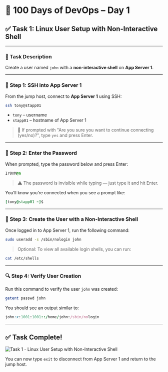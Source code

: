 # 🧪 100 Days of DevOps – Day 1  

## ✅ Task 1: Linux User Setup with Non-Interactive Shell

---

### 📝 Task Description

Create a user named `john` with a **non-interactive shell** on **App Server 1**.

---

### 🔁 Step 1: SSH into App Server 1
From the jump host, connect to **App Server 1** using SSH:

```bash
ssh tony@stapp01
```

- `tony` – username
- `stapp01` – hostname of App Server 1

> 📝 If prompted with "Are you sure you want to continue connecting (yes/no)?", type `yes` and press Enter.

---

### 🔐 Step 2: Enter the Password

When prompted, type the password below and press Enter:

```css
Ir0nM@n
```

> ⚠️ The password is invisible while typing — just type it and hit Enter.

You’ll know you’re connected when you see a prompt like:

```ruby
[tony@stapp01 ~]$
```

---

### 👤 Step 3: Create the User with a Non-Interactive Shell
Once logged in to App Server 1, run the following command:

```bash
sudo useradd -s /sbin/nologin john
```
> Optional: To view all available login shells, you can run:

```bash
cat /etc/shells
```

---

### 🔍 Step 4: Verify User Creation
Run this command to verify the user `john` was created:

```bash
getent passwd john
```

You should see an output similar to:

```ruby
john:x:1001:1001::/home/john:/sbin/nologin
```

---

## ✅ Task Complete!

![Task 1 - Linux User Setup with Non-Interactive Shell](./Task%201%20-%20Linux%20User%20Setup%20with%20Non-Interactive%20Shell.png)

You can now type `exit` to disconnect from App Server 1 and return to the jump host.



